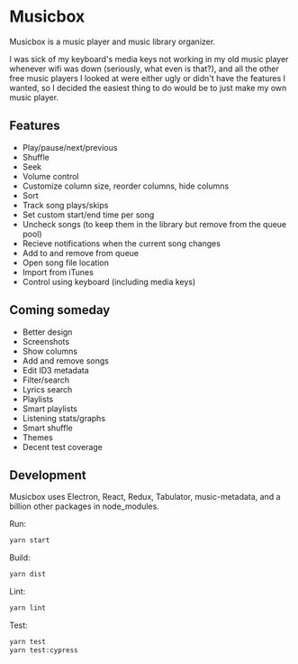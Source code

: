 # Musicbox

Musicbox is a music player and music library organizer.

I was sick of my keyboard's media keys not working in my old music player whenever wifi was down (seriously, what even is that?), and all the other free music players I looked at were either ugly or didn't have the features I wanted, so I decided the easiest thing to do would be to just make my own music player.

## Features

- Play/pause/next/previous
- Shuffle
- Seek
- Volume control
- Customize column size, reorder columns, hide columns
- Sort
- Track song plays/skips
- Set custom start/end time per song
- Uncheck songs (to keep them in the library but remove from the queue pool)
- Recieve notifications when the current song changes
- Add to and remove from queue
- Open song file location
- Import from iTunes
- Control using keyboard (including media keys)

## Coming someday

- Better design
- Screenshots
- Show columns
- Add and remove songs
- Edit ID3 metadata
- Filter/search
- Lyrics search
- Playlists
- Smart playlists
- Listening stats/graphs
- Smart shuffle
- Themes
- Decent test coverage

## Development

Musicbox uses Electron, React, Redux, Tabulator, music-metadata, and a billion other packages in node_modules.

Run:

``` bash
yarn start
```

Build:

``` bash
yarn dist
```

Lint:

``` bash
yarn lint
```

Test:

``` bash
yarn test
yarn test:cypress
```
